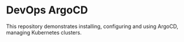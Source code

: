 # DevOps ArgoCD

This repository demonstrates installing, configuring and using ArgoCD, managing Kubernetes clusters.
